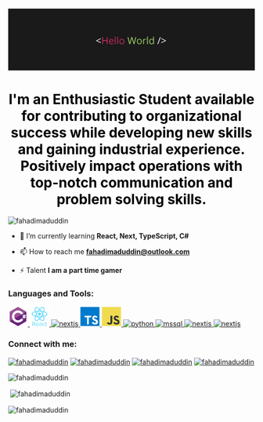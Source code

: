 <!--
**FahadImaduddin/fahadimaduddin** is a ✨ _special_ ✨ repository because its `README.md` (this file) appears on your GitHub profile.

Here are some ideas to get you started:

- 🔭 I’m currently working on ...
- 🌱 I’m currently learning ...
- 👯 I’m looking to collaborate on ...
- 🤔 I’m looking for help with ...
- 💬 Ask me about ...
- 📫 How to reach me: ...
- 😄 Pronouns: ...
- ⚡ Fun fact: ...

-->
![Header](https://github.com/AashimaAhuja/AashimaAhuja/blob/main/images/banner.png)

<h1 style="color:black;text-align:center;>Bonjour Folks , Glad To Have You Here 👋</h1>
<h3 style="color:black;text-align:center;>I'm an Enthusiastic Student available for contributing to organizational success while developing new skills and gaining industrial experience. Positively impact operations with top-notch communication and problem solving skills.</h3>

<p align="left"> <img src="https://komarev.com/ghpvc/?username=fahadimaduddin&label=Profile%20views&color=0e75b6&style=flat" alt="fahadimaduddin" /> </p>

- 🌱 I’m currently learning **React, Next, TypeScript, C#**

- 📫 How to reach me **fahadimaduddin@outlook.com**

- ⚡ Talent **I am a part time gamer**

<h3 align="left">Languages and Tools:</h3>
<p align="left"> 
<a href="https://www.w3schools.com/cs/" target="_blank" rel="noreferrer"> <img src="https://raw.githubusercontent.com/devicons/devicon/master/icons/csharp/csharp-original.svg" alt="csharp" width="40" height="40"/> </a>
<a href="https://react.dev/" target="_blank" rel="noreferrer"> <img src="https://raw.githubusercontent.com/devicons/devicon/master/icons/react/react-original-wordmark.svg" alt="react" width="40" height="40"/> </a> 
<a href="https://nextjs.org/" target="_blank" rel="noreferrer"> <img src="https://upload.vectorlogo.zone/logos/nextjs/images/2d3864ef-00e0-4026-ab1d-30e4a98e2899.svg" alt="nextjs" width="auto" height="40"/> </a>  
<a href="https://www.typescriptlang.org/" target="_blank" rel="noreferrer"> <img src="https://raw.githubusercontent.com/devicons/devicon/master/icons/typescript/typescript-original.svg" alt="java" width="40" height="40"/> </a> 
<a href="https://developer.mozilla.org/en-US/docs/Web/JavaScript" target="_blank" rel="noreferrer"> <img src="https://raw.githubusercontent.com/devicons/devicon/master/icons/javascript/javascript-original.svg" alt="nextjs" width="40" height="40"/> </a>  
<a href="https://angular.io/" target="_blank" rel="noreferrer"> <img src="https://angular.io/assets/images/logos/angular/angular.svg"" alt="python" width="45" height="45"/> </a> 
<a href="https://www.microsoft.com/en-us/sql-server" target="_blank" rel="noreferrer"> <img src="https://www.svgrepo.com/show/303229/microsoft-sql-server-logo.svg" alt="mssql" width="40" height="40"/> </a>
<a href="https://azure.microsoft.com/en-us/" target="_blank" rel="noreferrer"> <img src="https://www.vectorlogo.zone/logos/microsoft_azure/microsoft_azure-icon.svg" alt="nextjs" width="40" height="40"/> </a>  
<a href="https://git-scm.com/" target="_blank" rel="noreferrer"> <img src="https://www.vectorlogo.zone/logos/git-scm/git-scm-icon.svg" alt="nextjs" width="40" height="40"/> </a>  
</p>


<h3 align="left">Connect with me:</h3>
<p align="left">
<a href="https://twitter.com/fahadimaduddin" target="_blank"><img align="center" src="https://raw.githubusercontent.com/rahuldkjain/github-profile-readme-generator/master/src/images/icons/Social/twitter.svg" alt="fahadimaduddin" height="30" width="40" /></a>
<a href="https://linkedin.com/in/fahadimaduddin" target="_blank"><img align="center" src="https://raw.githubusercontent.com/rahuldkjain/github-profile-readme-generator/master/src/images/icons/Social/linked-in-alt.svg" alt="fahadimaduddin" height="30" width="40" /></a>
<a href="https://instagram.com/fahadimaduddin" target="_blank"><img align="center" src="https://raw.githubusercontent.com/rahuldkjain/github-profile-readme-generator/master/src/images/icons/Social/instagram.svg" alt="fahadimaduddin" height="30" width="40" /></a>
<a href="https://www.youtube.com/@fahadimaduddin" target="_blank"><img align="center" src="https://raw.githubusercontent.com/rahuldkjain/github-profile-readme-generator/master/src/images/icons/Social/youtube.svg" alt="fahadimaduddin" height="30" width="40" /></a>
</p>

<p><img align="center" src="https://github-readme-stats.vercel.app/api/top-langs?username=fahadimaduddin&show_icons=true&theme=highcontrast&hide_border=true&locale=en&layout=compact" alt="fahadimaduddin" /></p>
<p>&nbsp;<img align="center" src="https://github-readme-stats.vercel.app/api?username=fahadimaduddin&show_icons=true&theme=highcontrast&hide_border=true&locale=en" alt="fahadimaduddin" /></p>
<p><img align="center" src="https://github-readme-streak-stats.herokuapp.com/?user=fahadimaduddin&theme=highcontrast&hide_border=true&locale=en" alt="fahadimaduddin" /></p>

<!--
<p><img align="center" src="https://github-readme-stats.vercel.app/api/top-langs?username=fahadimaduddin&show_icons=true&hide_border=false&locale=en&layout=compact" alt="fahadimaduddin" /></p>
<p>&nbsp;<img align="center" src="https://github-readme-stats.vercel.app/api?username=fahadimaduddin&show_icons=true&hide_border=false&locale=en" alt="fahadimaduddin" /></p>
<p><img align="center" src="https://github-readme-streak-stats.herokuapp.com/?user=fahadimaduddin&hide_border=false&locale=en" alt="fahadimaduddin" /></p>
-->
